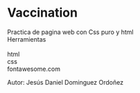 # Vaccination
Practica de pagina web con Css puro y html <br/>
Herramientas <br/><br/>
html <br/>
css <br/>
fontawesome.com  <br/>

Autor: Jesús Daniel Dominguez Ordoñez
